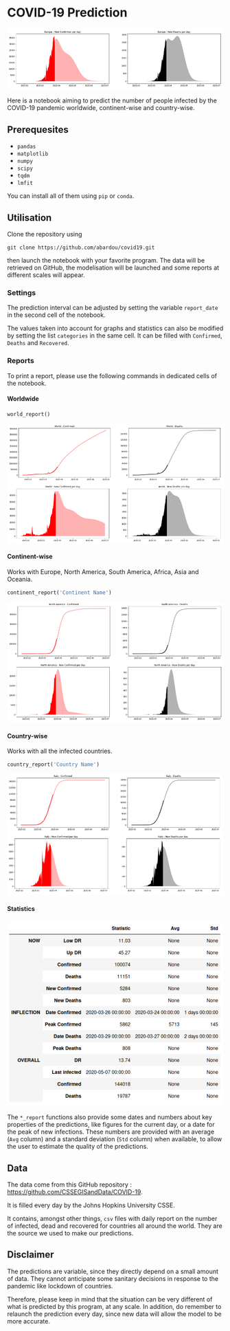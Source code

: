 # COVID-19 Prediction

![Showcase](img/europe_npd.png)

Here is a notebook aiming to predict the number of people infected by the COVID-19 pandemic worldwide, continent-wise and country-wise.

## Prerequesites

* `pandas`
* `matplotlib`
* `numpy`
* `scipy`
* `tqdm`
* `lmfit`

You can install all of them using `pip` or `conda`.

## Utilisation

Clone the repository using
```
git clone https://github.com/abardou/covid19.git
```
then launch the notebook with your favorite program. The data will be retrieved on GitHub, the modelisation will be launched and some reports at different scales will appear.

### Settings

The prediction interval can be adjusted by setting the variable `report_date` in the second cell of the notebook.

The values taken into account for graphs and statistics can also be modified by setting the list `categories` in the same cell. It can be filled with `Confirmed`, `Deaths` and `Recovered`.

### Reports

To print a report, please use the following commands in dedicated cells of the notebook.

#### Worldwide
```python
world_report()
```
![World Report](img/world.png)

#### Continent-wise
Works with Europe, North America, South America, Africa, Asia and Oceania.
```python
continent_report('Continent Name')
```
![NA Report](img/north_america.png)

#### Country-wise
Works with all the infected countries.
```python
country_report('Country Name')
```
![Italy Report](img/italy.png)

#### Statistics

![Italy Stats](img/italy_stats.png)

The `*_report` functions also provide some dates and numbers about key properties of the predictions, like figures for the current day, or a date for the peak of new infections. These numbers are provided with an average (`Avg` column) and a standard deviation (`Std` column) when available, to allow the user to estimate the quality of the predictions.

## Data

The data come from this GitHub repository : https://github.com/CSSEGISandData/COVID-19.

It is filled every day by the Johns Hopkins University CSSE.

It contains, amongst other things, `csv` files with daily report on the number of infected, dead and recovered for countries all around the world. They are the source we used to make our predictions.

## Disclaimer
The predictions are variable, since they directly depend on a small amount of data. They cannot anticipate some sanitary decisions in response to the pandemic like lockdown of countries.

Therefore, please keep in mind that the situation can be very different of what is predicted by this program, at any scale. In addition, do remember to relaunch the prediction every day, since new data will allow the model to be more accurate.
